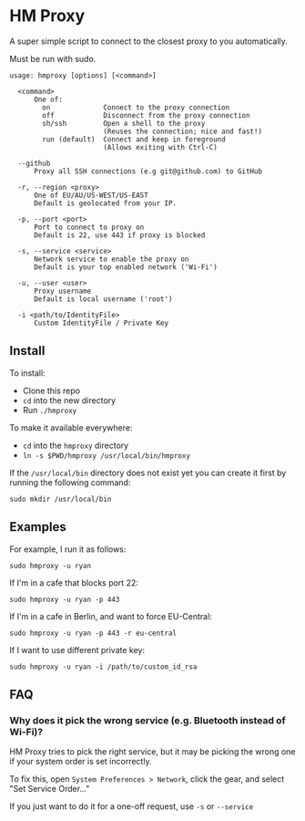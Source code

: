 HM Proxy
========

A super simple script to connect to the closest proxy to you automatically.

Must be run with sudo.

```
usage: hmproxy [options] [<command>]

  <command>
      One of:
        on             Connect to the proxy connection
        off            Disconnect from the proxy connection
        sh/ssh         Open a shell to the proxy
                       (Reuses the connection; nice and fast!)
        run (default)  Connect and keep in foreground
                       (Allows exiting with Ctrl-C)

  --github
      Proxy all SSH connections (e.g git@github.com) to GitHub

  -r, --region <proxy>
      One of EU/AU/US-WEST/US-EAST
      Default is geolocated from your IP.

  -p, --port <port>
      Port to connect to proxy on
      Default is 22, use 443 if proxy is blocked

  -s, --service <service>
      Network service to enable the proxy on
      Default is your top enabled network ('Wi-Fi')

  -u, --user <user>
      Proxy username
      Default is local username ('root')

  -i <path/to/IdentityFile>
      Custom IdentityFile / Private Key
```


## Install

To install:
* Clone this repo
* `cd` into the new directory
* Run `./hmproxy`

To make it available everywhere:
* `cd` into the `hmproxy` directory
* `ln -s $PWD/hmproxy /usr/local/bin/hmproxy`

If the `/usr/local/bin` directory does not exist yet you can create it first by running the following command:

```
sudo mkdir /usr/local/bin
```

## Examples

For example, I run it as follows:

```
sudo hmproxy -u ryan
```

If I'm in a cafe that blocks port 22:

```
sudo hmproxy -u ryan -p 443
```

If I'm in a cafe in Berlin, and want to force EU-Central:
```
sudo hmproxy -u ryan -p 443 -r eu-central
```

If I want to use different private key:

```
sudo hmproxy -u ryan -i /path/to/custom_id_rsa
```

## FAQ

### Why does it pick the wrong service (e.g. Bluetooth instead of Wi-Fi)?

HM Proxy tries to pick the right service, but it may be picking the wrong one if your system order is set incorrectly.

To fix this, open `System Preferences > Network`, click the gear, and select "Set Service Order..."

If you just want to do it for a one-off request, use `-s` or `--service`
